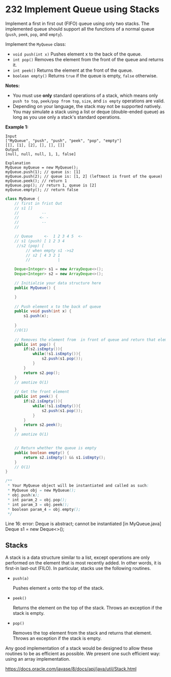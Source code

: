 # 232 Implement Queue using Stacks

Implement a first in first out (FIFO) queue using only two stacks. The implemented queue should support all the functions of a normal queue (`push`, `peek`, `pop`, and `empty`).

Implement the `MyQueue` class:

- `void push(int x)` Pushes element x to the back of the queue.
- `int pop()` Removes the element from the front of the queue and returns it.
- `int peek()` Returns the element at the front of the queue.
- `boolean empty()` Returns `true` if the queue is empty, `false` otherwise.

**Notes:**

- You must use **only** standard operations of a stack, which means only `push to top`, `peek/pop from top`, `size`, and `is empty` operations are valid.
- Depending on your language, the stack may not be supported natively. You may simulate a stack using a list or deque (double-ended queue) as long as you use only a stack's standard operations.

 

**Example 1:**

```
Input
["MyQueue", "push", "push", "peek", "pop", "empty"]
[[], [1], [2], [], [], []]
Output
[null, null, null, 1, 1, false]

Explanation
MyQueue myQueue = new MyQueue();
myQueue.push(1); // queue is: [1]
myQueue.push(2); // queue is: [1, 2] (leftmost is front of the queue)
myQueue.peek(); // return 1
myQueue.pop(); // return 1, queue is [2]
myQueue.empty(); // return false
```



```java
class MyQueue {
    // first in frist Out
    // s1 []
    //          --
    //         <- -   
    //          --
    //

    // Queue     <-  1 2 3 4 5  <-    
    // s1 (push) [ 1 2 3 4
     //s2 (pop) [ 
         // when empty s1 ->s2
         // s2 [ 4 3 2 1
         //            |   

    Deque<Integer> s1 = new ArrayDeque<>();
    Deque<Integer> s2 = new ArrayDeque<>();

    // Initialzie your data structure here
    public MyQueue() {

    }
    
    // Push element x to the back of queue
    public void push(int x) {
        s1.push(x);
        
    }
    //O(1)
    
    // Removes the element from  in front of queue and return that element
    public int pop() {
        if(s2.isEmpty()){
            while(!s1.isEmpty()){
                s2.push(s1.pop());
            }
        }
        return s2.pop();
    }
    // amotize O(1)
    
    // Get the front element
    public int peek() {
        if(s2.isEmpty()){
            while(!s1.isEmpty()){
                s2.push(s1.pop());
            }
        }
        return s2.peek();
    }
    // amotize O(1)


    // Return whether the queue is empty
    public boolean empty() {
        return s2.isEmpty() && s1.isEmpty();
    }
    // O(1)
}

/**
 * Your MyQueue object will be instantiated and called as such:
 * MyQueue obj = new MyQueue();
 * obj.push(x);
 * int param_2 = obj.pop();
 * int param_3 = obj.peek();
 * boolean param_4 = obj.empty();
 */
```





Line 16: error: Deque is abstract; cannot be instantiated [in MyQueue.java]    Deque<Integer> s1 = new Deque<>();

## Stacks

A stack is a data structure similar to a list, except operations are only performed on the element that is most recently added. In other words, it is first-in last-out (FILO). In particular, stacks use the following routines.

- `push(a)`

  Pushes element `a` onto the top of the stack.

- `peek()`

  Returns the element on the top of the stack. Throws an exception if the stack is empty.

- `pop()`

  Removes the top element from the stack and returns that element. Throws an exception if the stack is empty.

Any good implementation of a stack would be designed to allow these routines to be as efficient as possible. We present one such efficient way: using an array implementation.

https://docs.oracle.com/javase/8/docs/api/java/util/Stack.html